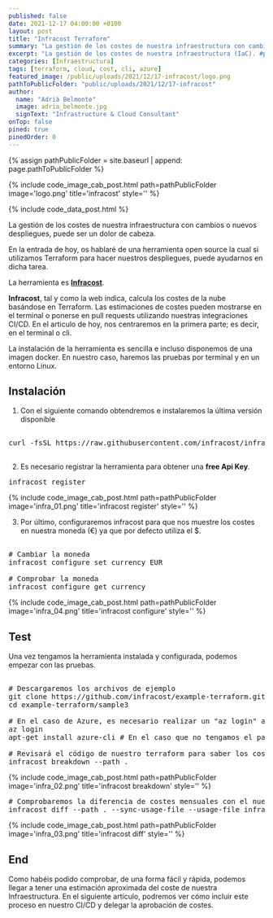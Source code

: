 ```yaml
---
published: false
date: 2021-12-17 04:00:00 +0100
layout: post
title: "Infracost Terraform"
summary: "La gestión de los costes de nuestra infraestructura con cambios o nuevos despliegues, puede ser un dolor de cabeza. Conoce la solución que desde Tokiota te presentamos, Infracost."
excerpt: "La gestión de los costes de nuestra infraestructura (IaC). #post #azure #terraform #cost"
categories: [Infraestructura]
tags: [terraform, cloud, cost, cli, azure]
featured_image: /public/uploads/2021/12/17-infracost/logo.png
pathToPublicFolder: "public/uploads/2021/12/17-infracost"
author:
  name: "Adrià Belmonte"
  image: adria_belmonte.jpg
  signText: "Infrastructure & Cloud Consultant"
onTop: false
pined: true
pinedOrder: 0
---
```


{% assign pathPublicFolder = site.baseurl | append: page.pathToPublicFolder %}

{% include code_image_cab_post.html path=pathPublicFolder
image='logo.png'
title='infracost'
style=''
%}

{% include
code_data_post.html
%}

La gestión de los costes de nuestra infraestructura con cambios o nuevos despliegues, puede ser un dolor de cabeza.


En la entrada de hoy, os hablaré de una herramienta open source la cual si utilizamos Terraform para hacer nuestros despliegues, puede ayudarnos en dicha tarea.

La herramienta es **[Infracost](https://www.infracost.io/)**.

**Infracost**, tal y como la web indica, calcula los costes de la nube basándose en Terraform. Las estimaciones de costes pueden mostrarse en el terminal o ponerse en pull requests utilizando nuestras integraciones CI/CD.
En el articulo de hoy, nos centraremos en la primera parte; es decir, en el terminal o cli.


La instalación de la herramienta es sencilla e incluso disponemos de una imagen docker. En nuestro caso, haremos las pruebas por terminal y en un entorno Linux.

## Instalación

1. Con el siguiente comando obtendremos e instalaremos la última versión disponible

<pre data-enlighter-language="csharp">

curl -fsSL https://raw.githubusercontent.com/infracost/infracost/master/scripts/install.sh | sh

</pre>

2. Es necesario registrar la herramienta para obtener una **free Api Key**.

<pre data-enlighter-language="csharp">
infracost register
</pre>

{% include code_image_cab_post.html path=pathPublicFolder
image='infra_01.png'
title='infracost register'
style=''
%}

3. Por último, configuraremos infracost para que nos muestre los costes en nuestra moneda (€) ya que por defecto utiliza el $.

<pre data-enlighter-language="csharp">

# Cambiar la moneda
infracost configure set currency EUR

# Comprobar la moneda
infracost configure get currency 
</pre>

{% include code_image_cab_post.html path=pathPublicFolder
image='infra_04.png'
title='infracost configure'
style=''
%}

## Test

Una vez tengamos la herramienta instalada y configurada, podemos empezar con las pruebas.

<pre data-enlighter-language="csharp">

# Descargaremos los archivos de ejemplo
git clone https://github.com/infracost/example-terraform.git
cd example-terraform/sample3

# En el caso de Azure, es necesario realizar un "az login" antes de ejecutar el comando infracost.
az login
apt-get install azure-cli # En el caso que no tengamos el paquete instalado

# Revisará el código de nuestro terraform para saber los costes de nuestra infraestructura
infracost breakdown --path .
</pre>

{% include code_image_cab_post.html path=pathPublicFolder
image='infra_02.png'
title='infracost breakdown'
style=''
%}

<pre data-enlighter-language="csharp">
# Comprobaremos la diferencia de costes mensuales con el nuevo código
infracost diff --path . --sync-usage-file --usage-file infracost-usage.yml
</pre>
{% include code_image_cab_post.html path=pathPublicFolder
image='infra_03.png'
title='infracost diff'
style=''
%}

## End

Como habéis podido comprobar, de una forma fácil y rápida, podemos llegar a tener una estimación aproximada del coste de nuestra Infraestructura.
En el siguiente artículo, podremos ver cómo incluir este proceso en nuestro CI/CD y delegar la aprobación de costes.


